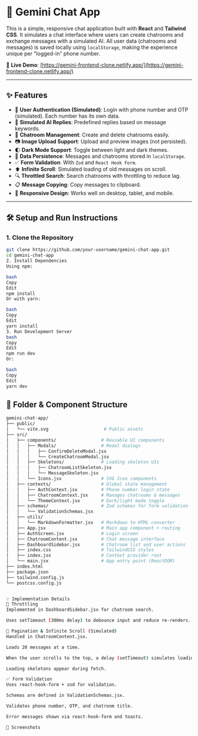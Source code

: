 # 💬 Gemini Chat App

This is a simple, responsive chat application built with **React** and **Tailwind CSS**. It simulates a chat interface where users can create chatrooms and exchange messages with a simulated AI. All user data (chatrooms and messages) is saved locally using `localStorage`, making the experience unique per "logged-in" phone number.

🔗 **Live Demo**: [https://gemini-frontend-clone.netlify.app/](https://gemini-frontend-clone.netlify.app/)

---

## ✨ Features

- 🔐 **User Authentication (Simulated)**: Login with phone number and OTP (simulated). Each number has its own data.
- 🧠 **Simulated AI Replies**: Predefined replies based on message keywords.
- 💬 **Chatroom Management**: Create and delete chatrooms easily.
- 📷 **Image Upload Support**: Upload and preview images (not persisted).
- 🌓 **Dark Mode Support**: Toggle between light and dark themes.
- 🧾 **Data Persistence**: Messages and chatrooms stored in `localStorage`.
- ✅ **Form Validation**: With `Zod` and `React Hook Form`.
- ⬆️ **Infinite Scroll**: Simulated loading of old messages on scroll.
- 🔍 **Throttled Search**: Search chatrooms with throttling to reduce lag.
- 📋 **Message Copying**: Copy messages to clipboard.
- 📱 **Responsive Design**: Works well on desktop, tablet, and mobile.

---

## 🛠️ Setup and Run Instructions

### 1. Clone the Repository
```bash
git clone https://github.com/your-username/gemini-chat-app.git
cd gemini-chat-app
2. Install Dependencies
Using npm:

bash
Copy
Edit
npm install
Or with yarn:

bash
Copy
Edit
yarn install
3. Run Development Server
bash
Copy
Edit
npm run dev
Or:

bash
Copy
Edit
yarn dev
 ```

## 📁 Folder & Component Structure

```bash
gemini-chat-app/
├── public/
│   └── vite.svg                     # Public assets
├── src/
│   ├── components/                 # Reusable UI components
│   │   ├── Modals/                 # Modal dialogs
│   │   │   ├── ConfirmDeleteModal.jsx
│   │   │   └── CreateChatroomModal.jsx
│   │   ├── Skeletons/              # Loading skeleton UIs
│   │   │   ├── ChatroomListSkeleton.jsx
│   │   │   └── MessageSkeleton.jsx
│   │   └── Icons.jsx               # SVG Icon components
│   ├── contexts/                   # Global state management
│   │   ├── AuthContext.jsx         # Phone number login state
│   │   ├── ChatroomContext.jsx     # Manages chatrooms & messages
│   │   └── ThemeContext.jsx        # Dark/light mode toggle
│   ├── schemas/                    # Zod schemas for form validation
│   │   └── ValidationSchemas.jsx
│   ├── utils/
│   │   └── MarkdownFormatter.jsx   # Markdown to HTML converter
│   ├── App.jsx                     # Main app component + routing
│   ├── AuthScreen.jsx              # Login screen
│   ├── ChatroomContent.jsx         # Chat message interface
│   ├── DashboardSidebar.jsx        # Chatroom list and user actions
│   ├── index.css                   # TailwindCSS styles
│   ├── index.jsx                   # Context provider root
│   └── main.jsx                    # App entry point (ReactDOM)
├── index.html
├── package.json
├── tailwind.config.js
└── postcss.config.js


💡 Implementation Details
🔁 Throttling
Implemented in DashboardSidebar.jsx for chatroom search.

Uses setTimeout (300ms delay) to debounce input and reduce re-renders.

📜 Pagination & Infinite Scroll (Simulated)
Handled in ChatroomContent.jsx.

Loads 20 messages at a time.

When the user scrolls to the top, a delay (setTimeout) simulates loading older messages.

Loading skeletons appear during fetch.

✅ Form Validation
Uses react-hook-form + zod for validation.

Schemas are defined in ValidationSchemas.jsx.

Validates phone number, OTP, and chatroom title.

Error messages shown via react-hook-form and toasts.

📸 Screenshots
